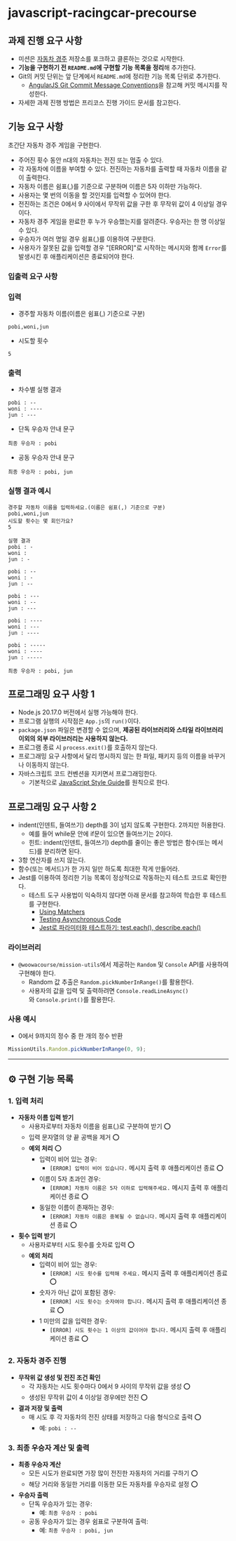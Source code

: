 # javascript-racingcar-precourse

## **과제 진행 요구 사항**

- 미션은 [자동차 경주](https://github.com/woowacourse-precourse/javascript-racingcar-7) 저장소를 포크하고 클론하는 것으로 시작한다.
- **기능을 구현하기 전 `README.md`에 구현할 기능 목록을 정리**해 추가한다.
- Git의 커밋 단위는 앞 단계에서 `README.md`에 정리한 기능 목록 단위로 추가한다.
  - [AngularJS Git Commit Message Conventions](https://gist.github.com/stephenparish/9941e89d80e2bc58a153)을 참고해 커밋 메시지를 작성한다.
- 자세한 과제 진행 방법은 프리코스 진행 가이드 문서를 참고한다.

## **기능 요구 사항**

초간단 자동차 경주 게임을 구현한다.

- 주어진 횟수 동안 n대의 자동차는 전진 또는 멈출 수 있다.
- 각 자동차에 이름을 부여할 수 있다. 전진하는 자동차를 출력할 때 자동차 이름을 같이 출력한다.
- 자동차 이름은 쉼표(,)를 기준으로 구분하며 이름은 5자 이하만 가능하다.
- 사용자는 몇 번의 이동을 할 것인지를 입력할 수 있어야 한다.
- 전진하는 조건은 0에서 9 사이에서 무작위 값을 구한 후 무작위 값이 4 이상일 경우이다.
- 자동차 경주 게임을 완료한 후 누가 우승했는지를 알려준다. 우승자는 한 명 이상일 수 있다.
- 우승자가 여러 명일 경우 쉼표(,)를 이용하여 구분한다.
- 사용자가 잘못된 값을 입력할 경우 "[ERROR]"로 시작하는 메시지와 함께 `Error`를 발생시킨 후 애플리케이션은 종료되어야 한다.

### **입출력 요구 사항**

### **입력**

- 경주할 자동차 이름(이름은 쉼표(,) 기준으로 구분)

```
pobi,woni,jun
```

- 시도할 횟수

```
5
```

### **출력**

- 차수별 실행 결과

```
pobi : --
woni : ----
jun : ---
```

- 단독 우승자 안내 문구

```
최종 우승자 : pobi
```

- 공동 우승자 안내 문구

```
최종 우승자 : pobi, jun
```

### **실행 결과 예시**

```
경주할 자동차 이름을 입력하세요.(이름은 쉼표(,) 기준으로 구분)
pobi,woni,jun
시도할 횟수는 몇 회인가요?
5

실행 결과
pobi : -
woni :
jun : -

pobi : --
woni : -
jun : --

pobi : ---
woni : --
jun : ---

pobi : ----
woni : ---
jun : ----

pobi : -----
woni : ----
jun : -----

최종 우승자 : pobi, jun
```

## **프로그래밍 요구 사항 1**

- Node.js 20.17.0 버전에서 실행 가능해야 한다.
- 프로그램 실행의 시작점은 `App.js`의 `run()`이다.
- `package.json` 파일은 변경할 수 없으며, **제공된 라이브러리와 스타일 라이브러리 이외의 외부 라이브러리는 사용하지 않는다.**
- 프로그램 종료 시 `process.exit()`를 호출하지 않는다.
- 프로그래밍 요구 사항에서 달리 명시하지 않는 한 파일, 패키지 등의 이름을 바꾸거나 이동하지 않는다.
- 자바스크립트 코드 컨벤션을 지키면서 프로그래밍한다.
  - 기본적으로 [JavaScript Style Guide](https://github.com/woowacourse/woowacourse-docs/tree/main/styleguide/javascript)를 원칙으로 한다.

## **프로그래밍 요구 사항 2**

- indent(인덴트, 들여쓰기) depth를 3이 넘지 않도록 구현한다. 2까지만 허용한다.
  - 예를 들어 while문 안에 if문이 있으면 들여쓰기는 2이다.
  - 힌트: indent(인덴트, 들여쓰기) depth를 줄이는 좋은 방법은 함수(또는 메서드)를 분리하면 된다.
- 3항 연산자를 쓰지 않는다.
- 함수(또는 메서드)가 한 가지 일만 하도록 최대한 작게 만들어라.
- Jest를 이용하여 정리한 기능 목록이 정상적으로 작동하는지 테스트 코드로 확인한다.
  - 테스트 도구 사용법이 익숙하지 않다면 아래 문서를 참고하여 학습한 후 테스트를 구현한다.
    - [Using Matchers](https://jestjs.io/docs/using-matchers)
    - [Testing Asynchronous Code](https://jestjs.io/docs/asynchronous)
    - [Jest로 파라미터화 테스트하기: test.each(), describe.each()](https://www.daleseo.com/jest-each)

### **라이브러리**

- `@woowacourse/mission-utils`에서 제공하는 `Random` 및 `Console` API를 사용하여 구현해야 한다.
  - Random 값 추출은 `Random.pickNumberInRange()`를 활용한다.
  - 사용자의 값을 입력 및 출력하려면 `Console.readLineAsync()`와 `Console.print()`를 활용한다.

### **사용 예시**

- 0에서 9까지의 정수 중 한 개의 정수 반환

```jsx
MissionUtils.Random.pickNumberInRange(0, 9);
```

---

## ⚙️ 구현 기능 목록

### **1. 입력 처리**

- **자동차 이름 입력 받기**
  - 사용자로부터 자동차 이름을 쉼표(,)로 구분하여 받기 ⭕️
  - 입력 문자열의 양 끝 공백을 제거 ⭕️
  - **예외 처리** ⭕️
    - 입력이 비어 있는 경우:
      - `[ERROR] 입력이 비어 있습니다.` 메시지 출력 후 애플리케이션 종료 ⭕️
    - 이름이 5자 초과인 경우:
      - `[ERROR] 자동차 이름은 5자 이하로 입력해주세요.` 메시지 출력 후 애플리케이션 종료 ⭕️
    - 동일한 이름이 존재하는 경우:
      - `[ERROR] 자동차 이름은 중복될 수 없습니다.` 메시지 출력 후 애플리케이션 종료 ⭕️
- **횟수 입력 받기**
  - 사용자로부터 시도 횟수를 숫자로 입력 ⭕️
  - **예외 처리**
    - 입력이 비어 있는 경우:
      - `[ERROR] 시도 횟수를 입력해 주세요.` 메시지 출력 후 애플리케이션 종료 ⭕️
    - 숫자가 아닌 값이 포함된 경우:
      - `[ERROR] 시도 횟수는 숫자여야 합니다.` 메시지 출력 후 애플리케이션 종료 ⭕️
    - 1 미만의 값을 입력한 경우:
      - `[ERROR] 시도 횟수는 1 이상의 값이어야 합니다.` 메시지 출력 후 애플리케이션 종료 ⭕️

### **2. 자동차 경주 진행**

- **무작위 값 생성 및 전진 조건 확인**
  - 각 자동차는 시도 횟수마다 0에서 9 사이의 무작위 값을 생성 ⭕️
  - 생성된 무작위 값이 4 이상일 경우에만 전진 ⭕️
- **결과 저장 및 출력**
  - 매 시도 후 각 자동차의 전진 상태를 저장하고 다음 형식으로 출력 ⭕️
    - 예: `pobi : --`

### **3. 최종 우승자 계산 및 출력**

- **최종 우승자 계산**
  - 모든 시도가 완료되면 가장 많이 전진한 자동차의 거리를 구하기 ⭕️
  - 해당 거리와 동일한 거리를 이동한 모든 자동차를 우승자로 설정 ⭕️
- **우승자 출력**
  - 단독 우승자가 있는 경우:
    - 예: `최종 우승자 : pobi`
  - 공동 우승자가 있는 경우 쉼표로 구분하여 출력:
    - 예: `최종 우승자 : pobi, jun`
